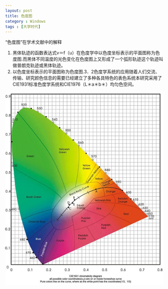 ```yaml
---
layout: post
title: 色度图
category : Windows
tags : [大学时代]
---
```


“色度图”在学术文献中的解释

1. 黑体轨迹的函数表达式v＝f（u）在色度学中以色度坐标表示的平面图称为色度图.而黑体不同温度的光色变化在色度图上又形成了一个弧形轨迹这个轨迹叫做普朗克轨迹或黑体轨迹。
2. 以色度坐标表示的平面图称为色度图.3．2色度学系统的应用随着人们交流、传输、研究颜色信息的需要已经建立了多种各具特色的表色系统本研究采用了CIE1931标准色度学系统和CIE1976（L＊a＊b＊）均匀色空间。

![色度图](/assets/img/2008-03-19-chromaticityy-diagram.jpg)